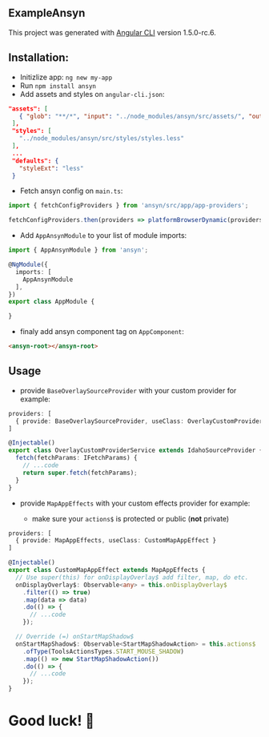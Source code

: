 ## ExampleAnsyn

This project was generated with [Angular CLI](https://github.com/angular/angular-cli) version 1.5.0-rc.6.

## Installation:

 - Initizlize app: `ng new my-app` 
 - Run `npm install ansyn`
 - Add assets and styles on `angular-cli.json`:
 ```json
 "assets": [
    { "glob": "**/*", "input": "../node_modules/ansyn/src/assets/", "output": "./assets/" }
  ],
  "styles": [
    "../node_modules/ansyn/src/styles/styles.less"
  ],
  ...
  "defaults": {
    "styleExt": "less"
  }
 ```
 - Fetch ansyn config on `main.ts`:
 ```typescript
import { fetchConfigProviders } from 'ansyn/src/app/app-providers';

fetchConfigProviders.then(providers => platformBrowserDynamic(providers).bootstrapModule(AppModule));
```
 - Add `AppAnsynModule` to your list of module imports:

```typescript
import { AppAnsynModule } from 'ansyn';

@NgModule({
  imports: [
    AppAnsynModule
  ],
})
export class AppModule { 

}
``` 
- finaly add ansyn component tag on `AppComponent`:

```html
<ansyn-root></ansyn-root>
```

## Usage
- provide `BaseOverlaySourceProvider` with your custom provider for example:
```typescript
providers: [
  { provide: BaseOverlaySourceProvider, useClass: OverlayCustomProviderService }
]

@Injectable()
export class OverlayCustomProviderService extends IdahoSourceProvider {
  fetch(fetchParams: IFetchParams) {
    // ...code
    return super.fetch(fetchParams);
  }
}
```

- provide `MapAppEffects` with your custom effects provider for example:

  * make sure your `actions$` is protected or public (**not** private) 

```typescript
providers: [
  { provide: MapAppEffects, useClass: CustomMapAppEffect }
]

@Injectable()
export class CustomMapAppEffect extends MapAppEffects {
  // Use super(this) for onDisplayOverlay$ add filter, map, do etc.
  onDisplayOverlay$: Observable<any> = this.onDisplayOverlay$
    .filter(() => true)
    .map(data => data)
    .do(() => {
      // ...code
    });

  // Override (=) onStartMapShadow$
  onStartMapShadow$: Observable<StartMapShadowAction> = this.actions$
    .ofType(ToolsActionsTypes.START_MOUSE_SHADOW)
    .map(() => new StartMapShadowAction())
    .do(() => {
      // ...code
    });
}
```

# Good luck! 🙂
